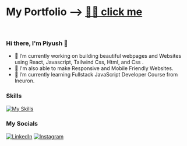 # My Portfolio —> [👨‍💻 click me](https://piyushbhatt.netlify.app/ )
<br/>

### Hi there, I'm Piyush 👋

- 🔭 I’m currently working on building beautiful webpages and Websites using React, Javascript, Tailwind Css, Html, and Css  .
- 📱 I'm also able to make Responsive and Mobile Friendly Websites.
- 🌱 I’m currently learning Fullstack JavaScript Developer Course from Ineuron.

### Skills
[![My Skills](https://skillicons.dev/icons?i=react,js,tailwindcss,bootstrap,html,css,git)](https://skillicons.dev)

### My Socials

[![LinkedIn](https://skillicons.dev/icons?i=linkedin)](https://www.linkedin.com/in/piyush-bhattit06/)
[![Instagram](https://skillicons.dev/icons?i=instagram)](https://www.instagram.com/piyush_11_11/)


